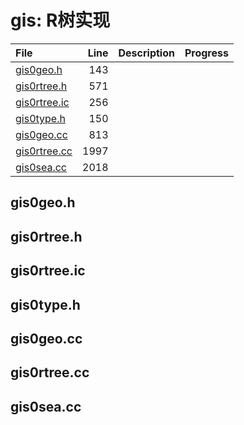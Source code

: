 # gis: R树实现

|File|Line|Description|Progress|
|:---|---:|:---|:---|
| [gis0geo.h](#gis0geo.h)                |   143 |||
| [gis0rtree.h](#gis0rtree.h)            |   571 |||
| [gis0rtree.ic](#gis0rtree.ic)          |   256 |||
| [gis0type.h](#gis0type.h)              |   150 |||
| [gis0geo.cc](#gis0geo.cc)      |   813 |||
| [gis0rtree.cc](#gis0rtree.cc)  |  1997 |||
| [gis0sea.cc](#gis0sea.cc)      |  2018 |||

## gis0geo.h
<span id="gis0geo.h" />

## gis0rtree.h
<span id="gis0rtree.h" />

## gis0rtree.ic
<span id="gis0rtree.ic" />

## gis0type.h
<span id="gis0type.h" />

## gis0geo.cc
<span id="gis0geo.cc" />

## gis0rtree.cc
<span id="gis0rtree.cc" />

## gis0sea.cc
<span id="gis0sea.cc" />
